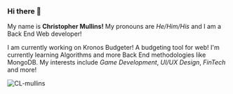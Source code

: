 ### Hi there 👋

My name is **Christopher Mullins!**
My pronouns are *He/Him/His* and I am a Back End Web developer!

I am currently working on Kronos Budgeter! A budgeting tool for web! I'm currently learning Algorithms and more Back End methodologies like MongoDB.
My interests include *Game Development*, *UI/UX Design*, *FinTech* and more!


<!--
**CL-mullins/CL-mullins** is a ✨ _special_ ✨ repository because its `README.md` (this file) appears on your GitHub profile. -->

<p><img align="left" src="https://github-readme-stats.vercel.app/api/top-langs/?username=CL-mullins&layout=compact" alt="CL-mullins" /></p>


<!--
Here are some ideas to get you started:


- 🔭 I’m currently working on ...
- 🌱 I’m currently learning ...
- 👯 I’m looking to collaborate on ...
- 🤔 I’m looking for help with ...
- 💬 Ask me about ...
- 📫 How to reach me: ...
- 😄 Pronouns: ...
- ⚡ Fun fact: ...
-->
